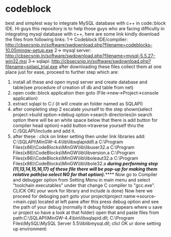 # codeblock
best and simplest way to integrate MySQL database with c++ in code::block IDE.
Hi guys this repository is to help those guys who are facing difficulty in integrating mysql database with c++, here are some link kindly download the files from following links:
1-> Codeblock IDE/compilier:  http://cbsecsnip.in/software/swdownload.php?filename=codeblocks-10.05mingw-setup.exe
2-> mysql server: http://cbsecsnip.in/software/swdownload.php?filename=mysql-5.5.27-win32.msi
3-> sqlapi: http://cbsecsnip.in/software/swdownload.php?filename=sqlapi_trial.exe
after downloading these files collect them at one place just for ease, proceed to further step which are:
1. install all these and open mysql server and create database and table(see procedure of creation of db and table from net)
2. open code::block application then goto (File->new->Project->console application)
3. extract sqlapi to C:/ (it will create an folder named as SQLAPI) 
4. after completing step 2 escalate yourself to the step shown(select project->build option->debug option->search directories(in search option there will be an white space below that there is add button for complier head option)->add button->traverse yourself thru the C:/SQLAPI/include and add it.
5. after these : click on linker setting then under link libraries add:
C:\SQLAPI\MinGW-4.4\lib\libsqlapiddll.a
C:\Program Files(x86)\CodeBlocks\MinGW\lib\libuser32.a
C:\Program Files(x86)\CodeBlocks\MinGW\lib\libversion.a
C:\Program Files(x86)\CodeBlocks\MinGW\lib\liboleaut32.a
C:\Program Files(x86)\CodeBlocks\MinGW\lib\libole32.a
*******during performing step (11,13,14,15,16,17) of these file there will be pop-up for making them relative path(so select NO for that option).***********
Now go to Compiler and debugger option from Setting Menu in main menu and select "toolchain executables" under that change C complier to "gcc.exe".
CLICK OK( your work for library and include is done)
Now here we proceed for debuging part
goto your project(project name->source->main.cpp) located at left pane after this press debug option and see the path of your debug (normally it debug folder appears where u save ur project so have a look at that folder) open that and paste files from path:C:\SQLAPI\MinGW-4.4\bin\libsqlapid.dll;
    C:\Program Files\MySQL\MySQL Server 5.5\liblibmysql.dll;
clicl OK ur done setting up environment:
